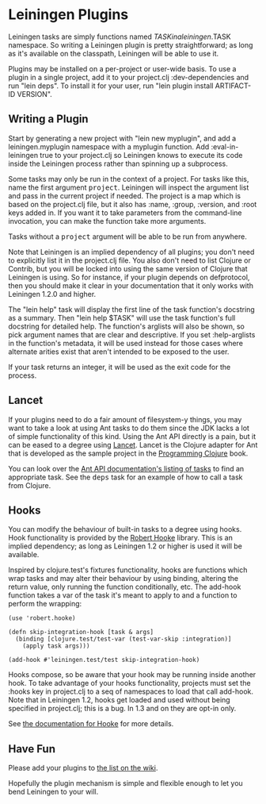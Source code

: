 # Leiningen Plugins

Leiningen tasks are simply functions named $TASK in a leiningen.$TASK
namespace. So writing a Leiningen plugin is pretty straightforward; as
long as it's available on the classpath, Leiningen will be able to use
it.

Plugins may be installed on a per-project or user-wide basis. To use a
plugin in a single project, add it to your project.clj
:dev-dependencies and run "lein deps". To install it for your user,
run "lein plugin install ARTIFACT-ID VERSION".

## Writing a Plugin

Start by generating a new project with "lein new myplugin", and add a
leiningen.myplugin namespace with a myplugin function. Add
:eval-in-leiningen true to your project.clj so Leiningen knows to
execute its code inside the Leiningen process rather than spinning up
a subprocess.

Some tasks may only be run in the context of a project. For tasks like
this, name the first argument <tt>project</tt>. Leiningen will inspect
the argument list and pass in the current project if needed. The
project is a map which is based on the project.clj file, but it also
has :name, :group, :version, and :root keys added in. If you want it
to take parameters from the command-line invocation, you can make the
function take more arguments.

Tasks without a <tt>project</tt> argument will be able to be run from
anywhere.

Note that Leiningen is an implied dependency of all plugins; you don't
need to explicitly list it in the project.clj file. You also don't
need to list Clojure or Contrib, but you will be locked into using the
same version of Clojure that Leiningen is using. So for instance, if
your plugin depends on defprotocol, then you should make it clear in
your documentation that it only works with Leiningen 1.2.0 and higher.

The "lein help" task will display the first line of the task
function's docstring as a summary.  Then "lein help $TASK" will use
the task function's full docstring for detailed help. The function's
arglists will also be shown, so pick argument names that are clear and
descriptive. If you set :help-arglists in the function's metadata, it
will be used instead for those cases where alternate arities exist
that aren't intended to be exposed to the user.

If your task returns an integer, it will be used as the exit code for
the process.

## Lancet

If your plugins need to do a fair amount of filesystem-y things, you
may want to take a look at using Ant tasks to do them since the JDK
lacks a lot of simple functionality of this kind. Using the Ant API
directly is a pain, but it can be eased to a degree using
[Lancet](https://github.com/stuarthalloway/lancet). Lancet is the
Clojure adapter for Ant that is developed as the sample project in the
[Programming
Clojure](http://www.pragprog.com/titles/shcloj/programming-clojure)
book.

You can look over the [Ant API documentation's listing of
tasks](http://www.jajakarta.org/ant/ant-1.6.1/docs/en/manual/api/org/apache/tools/ant/taskdefs/package-summary.html)
to find an appropriate task. See the <tt>deps</tt> task for an example
of how to call a task from Clojure.

## Hooks

You can modify the behaviour of built-in tasks to a degree using
hooks. Hook functionality is provided by the [Robert
Hooke](https://github.com/technomancy/robert-hooke) library. This is an
implied dependency; as long as Leiningen 1.2 or higher is used it will
be available.

Inspired by clojure.test's fixtures functionality, hooks are functions
which wrap tasks and may alter their behaviour by using binding,
altering the return value, only running the function conditionally,
etc. The add-hook function takes a var of the task it's meant to apply
to and a function to perform the wrapping:

    (use 'robert.hooke)

    (defn skip-integration-hook [task & args]
      (binding [clojure.test/test-var (test-var-skip :integration)]
        (apply task args)))

    (add-hook #'leiningen.test/test skip-integration-hook)

Hooks compose, so be aware that your hook may be running inside
another hook. To take advantage of your hooks functionality, projects
must set the :hooks key in project.clj to a seq of namespaces to load
that call add-hook. Note that in Leiningen 1.2, hooks get loaded and
used without being specified in project.clj; this is a bug. In 1.3 and
on they are opt-in only.

See [the documentation for
Hooke](https://github.com/technomancy/robert-hooke/blob/master/README.md)
for more details.

## Have Fun

Please add your plugins to [the list on the
wiki](http://wiki.github.com/technomancy/leiningen/plugins).

Hopefully the plugin mechanism is simple and flexible enough to let
you bend Leiningen to your will.
